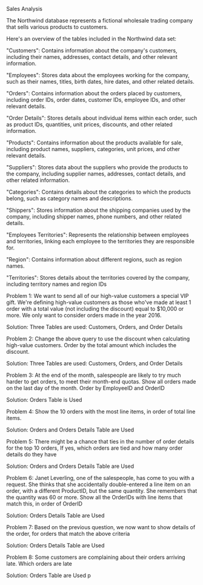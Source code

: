 Sales Analysis 


The Northwind database represents a fictional wholesale trading company that sells various products to customers.

Here's an overview of the tables included in the Northwind data set:












"Customers": Contains information about the company's customers, including their names, addresses, contact details, and other relevant information.

"Employees": Stores data about the employees working for the company, such as their names, titles, birth dates, hire dates, and other related details.

"Orders": Contains information about the orders placed by customers, including order IDs, order dates, customer IDs, employee IDs, and other relevant details.

"Order Details": Stores details about individual items within each order, such as product IDs, quantities, unit prices, discounts, and other related information.

"Products": Contains information about the products available for sale, including product names, suppliers, categories, unit prices, and other relevant details.

"Suppliers": Stores data about the suppliers who provide the products to the company, including supplier names, addresses, contact details, and other related information.

"Categories": Contains details about the categories to which the products belong, such as category names and descriptions.

"Shippers": Stores information about the shipping companies used by the company, including shipper names, phone numbers, and other related details.

"Employees Territories": Represents the relationship between employees and territories, linking each employee to the territories they are responsible for.

"Region": Contains information about different regions, such as region names.

"Territories": Stores details about the territories covered by the company, including territory names and region IDs

Problem 1: 
We want to send all of our high-value customers a special VIP gift. We're defining high-value customers as those who've made at least 1 order with a total value (not including the discount) equal to $10,000 or more. We only want to consider orders made in the year 2016.

Solution: Three Tables are used: Customers, Orders, and Order Details








Problem 2: 
Change the above query to use the discount when calculating high-value customers. Order by the total amount which includes the discount.

Solution: Three Tables are used: Customers, Orders, and Order Details

      																																	


Problem 3: 
At the end of the month, salespeople are likely to try much harder to get orders, to meet their month-end quotas. Show all orders made on the last day of the month. Order by EmployeeID and OrderID

Solution: Orders Table is Used   

                                                                                                                 								
							



Problem 4: 
Show the 10 orders with the most line items, in order of total line items.

Solution: Orders and Orders Details Table are Used   











Problem 5: 
There might be a chance that ties in the number of order details for the top 10 orders,
If yes, which orders are tied and how many order details do they have

Solution: Orders and Orders Details Table are Used   













Problem 6: 
Janet Leverling, one of the salespeople, has come to you with a request. She thinks that she accidentally double-entered a line item on an order, with a different ProductID, but the same quantity. She remembers that the quantity was 60 or more. Show all the OrderIDs with line items that match this, in order of OrderID

Solution: Orders Details Table are Used  
 











Problem 7: 
Based on the previous question, we now want to show details of the order, for orders that match the above criteria

Solution: Orders Details Table are Used  




Problem 8: 
Some customers are complaining about their orders arriving late. Which orders are late

Solution: Orders Table are Used p
 

